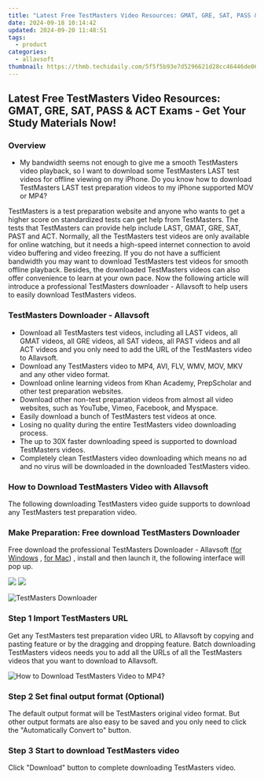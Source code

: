 ```yaml
---
title: "Latest Free TestMasters Video Resources: GMAT, GRE, SAT, PASS & ACT Exams - Get Your Study Materials Now!"
date: 2024-09-18 10:14:42
updated: 2024-09-20 11:48:51
tags:
  - product
categories:
  - allavsoft
thumbnail: https://thmb.techidaily.com/5f5f5b93e7d5296621d28cc46446de06ad76f2671bd83441f8c16419df01fcdb.jpg
---
```


## Latest Free TestMasters Video Resources: GMAT, GRE, SAT, PASS & ACT Exams - Get Your Study Materials Now!

### Overview

* My bandwidth seems not enough to give me a smooth TestMasters video playback, so I want to download some TestMasters LAST test videos for offline viewing on my iPhone. Do you know how to download TestMasters LAST test preparation videos to my iPhone supported MOV or MP4?

TestMasters is a test preparation website and anyone who wants to get a higher score on standardized tests can get help from TestMasters. The tests that TestMasters can provide help include LAST, GMAT, GRE, SAT, PAST and ACT. Normally, all the TestMasters test videos are only available for online watching, but it needs a high-speed internet connection to avoid video buffering and video freezing. If you do not have a sufficient bandwidth you may want to download TestMasters test videos for smooth offline playback. Besides, the downloaded TestMasters videos can also offer convenience to learn at your own pace. Now the following article will introduce a professional TestMasters downloader - Allavsoft to help users to easily download TestMasters videos.

### TestMasters Downloader - Allavsoft

* Download all TestMasters test videos, including all LAST videos, all GMAT videos, all GRE videos, all SAT videos, all PAST videos and all ACT videos and you only need to add the URL of the TestMasters video to Allavsoft.
* Download any TestMasters video to MP4, AVI, FLV, WMV, MOV, MKV and any other video format.
* Download online learning videos from Khan Academy, PrepScholar and other test preparation websites.
* Download other non-test preparation videos from almost all video websites, such as YouTube, Vimeo, Facebook, and Myspace.
* Easily download a bunch of TestMasters test videos at once.
* Losing no quality during the entire TestMasters video downloading process.
* The up to 30X faster downloading speed is supported to download TestMasters videos.
* Completely clean TestMasters video downloading which means no ad and no virus will be downloaded in the downloaded TestMasters video.

### How to Download TestMasters Video with Allavsoft

The following downloading TestMasters video guide supports to download any TestMasters test preparation video.

### Make Preparation: Free download TestMasters Downloader

Free download the professional TestMasters Downloader - Allavsoft ([for Windows](https://tools.techidaily.com/allavsoft/products/) , [for Mac](https://tools.techidaily.com/allavsoft/products/)) , install and then launch it, the following interface will pop up.

[![](https://www.allavsoft.com/how-to/../images/how-to/free-download-win.jpg)](https://tools.techidaily.com/allavsoft/products/) [![](https://www.allavsoft.com/how-to/../images/how-to/free-download-mac.jpg)](https://tools.techidaily.com/allavsoft/products/)

![TestMasters Downloader](https://www.allavsoft.com/how-to/../images/allavsoft/screen-shot-600.jpg)

### Step 1 Import TestMasters URL

Get any TestMasters test preparation video URL to Allavsoft by copying and pasting feature or by the dragging and dropping feature. Batch downloading TestMasters videos needs you to add all the URLs of all the TestMasters videos that you want to download to Allavsoft.

![How to Download TestMasters Video to MP4?](https://www.allavsoft.com/how-to/../images/how-to/download-rtmp-video/download-rtmp-video.jpg)

### Step 2 Set final output format (Optional)

The default output format will be TestMasters original video format. But other output formats are also easy to be saved and you only need to click the "Automatically Convert to" button.

### Step 3 Start to download TestMasters video

Click "Download" button to complete downloading TestMasters video.

<ins class="adsbygoogle"
     style="display:block"
     data-ad-format="autorelaxed"
     data-ad-client="ca-pub-7571918770474297"
     data-ad-slot="1223367746"></ins>



<ins class="adsbygoogle"
     style="display:block"
     data-ad-client="ca-pub-7571918770474297"
     data-ad-slot="8358498916"
     data-ad-format="auto"
     data-full-width-responsive="true"></ins>
